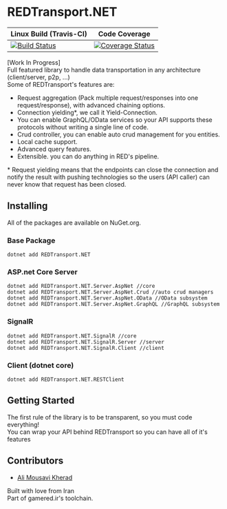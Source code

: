 # REDTransport.NET

| Linux Build (Travis-CI) | Code Coverage |
|-------------------------|---------------|
| [![Build Status](https://travis-ci.com/amkherad/ShellScript.svg?branch=master)](https://travis-ci.com/amkherad/ShellScript) | [![Coverage Status](https://coveralls.io/repos/github/amkherad/ShellScript/badge.svg?branch=master)](https://coveralls.io/github/amkherad/ShellScript?branch=master) |

[Work In Progress]  
Full featured library to handle data transportation in any architecture (client/server, p2p, ...)   
Some of REDTransport's features are:

* Request aggregation (Pack multiple request/responses into one request/response), with advanced chaining options.
* Connection yielding*, we call it Yield-Connection.
* You can enable GraphQL/OData services so your API supports these protocols without writing a single line of code.
* Crud controller, you can enable auto crud management for you entities.
* Local cache support.
* Advanced query features.
* Extensible. you can do anything in RED's pipeline.

\* Request yielding means that the endpoints can close the connection and notify the result with pushing technologies so the users (API caller) can never know that request has been closed.

## Installing

All of the packages are available on NuGet.org.

### Base Package
```
dotnet add REDTransport.NET
```

### ASP.net Core Server
```
dotnet add REDTransport.NET.Server.AspNet //core
dotnet add REDTransport.NET.Server.AspNet.Crud //auto crud managers
dotnet add REDTransport.NET.Server.AspNet.OData //OData subsystem
dotnet add REDTransport.NET.Server.AspNet.GraphQL //GraphQL subsystem
```

### SignalR
```
dotnet add REDTransport.NET.SignalR //core
dotnet add REDTransport.NET.SignalR.Server //server
dotnet add REDTransport.NET.SignalR.Client //client
```

### Client (dotnet core)
```
dotnet add REDTransport.NET.RESTClient
```


## Getting Started

The first rule of the library is to be transparent, so you must code everything!  
You can wrap your API behind REDTransport so you can have all of it's features


## Contributors
* [Ali Mousavi Kherad](https://github.com/amkherad)

Built with love from Iran  
Part of gamered.ir's toolchain.